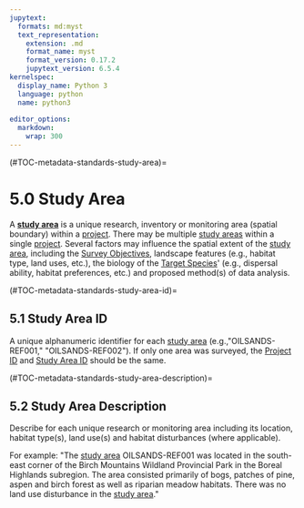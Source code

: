 ```yaml
---
jupytext:
  formats: md:myst
  text_representation:
    extension: .md
    format_name: myst
    format_version: 0.17.2
    jupytext_version: 6.5.4
kernelspec:
  display_name: Python 3
  language: python
  name: python3
  
editor_options: 
  markdown: 
    wrap: 300
---
```

(#TOC-metadata-standards-study-area)=
# 5.0 Study Area

A **[study area](#Hierarch_Study_area)** is a unique research, inventory or monitoring area (spatial boundary) within a [project](#Heirch_Project). There may be multiple [study areas](#Hierarch_Study_area) within a single [project](#Heirch_Project). Several factors may influence the spatial extent of the [study area](#Hierarch_Study_area), including the [Survey Objectives](#Survey_objectives), landscape features (e.g., habitat type, land uses, etc.), the biology of the [Target Species](#Target_species)' (e.g., dispersal ability, habitat preferences, etc.) and proposed method(s) of data analysis.

(#TOC-metadata-standards-study-area-id)=
## 5.1 Study Area ID

A unique alphanumeric identifier for each [study area](#Hierarch_Study_area) (e.g.,"OILSANDS-REF001," "OILSANDS-REF002"). If only one area was surveyed, the [Project ID](#ID_Project) and [Study Area ID](#ID_Study_area) should be the same.

(#TOC-metadata-standards-study-area-description)=
## 5.2 Study Area Description

Describe for each unique research or monitoring area including its location, habitat type(s), land use(s) and habitat disturbances (where applicable).

For example: "The [study area](#Hierarch_Study_area) OILSANDS-REF001 was located in the south-east corner of the Birch Mountains Wildland Provincial Park in the Boreal Highlands subregion. The area consisted primarily of bogs, patches of pine, aspen and birch forest as well as riparian meadow habitats. There was no land use disturbance in the [study area](#Hierarch_Study_area)."
